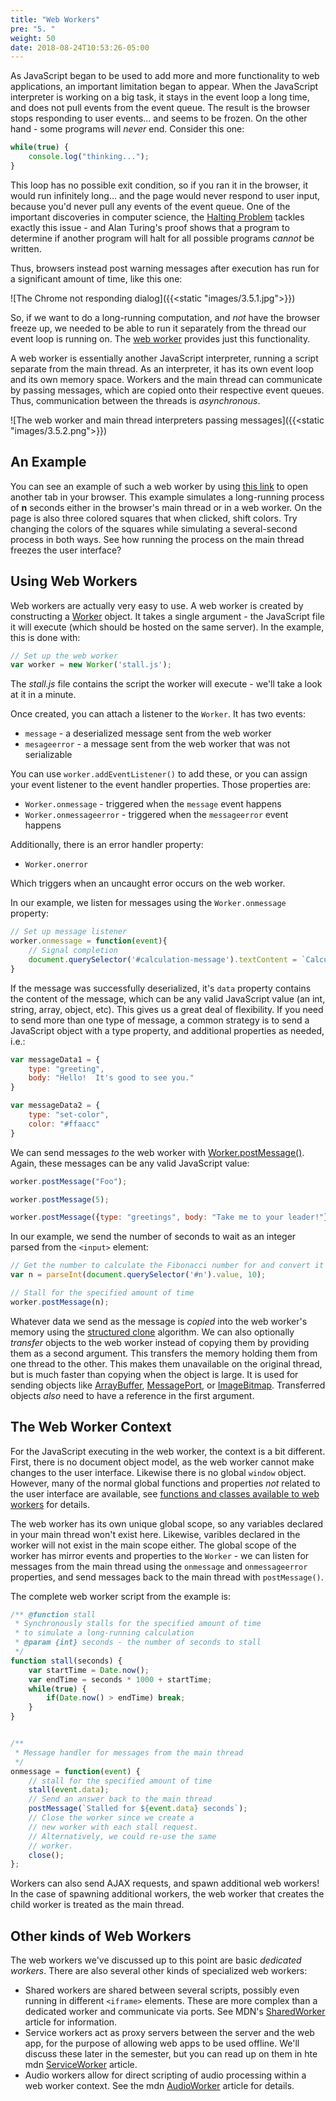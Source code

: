 ```yaml
---
title: "Web Workers"
pre: "5. "
weight: 50
date: 2018-08-24T10:53:26-05:00
---
```


As JavaScript began to be used to add more and more functionality to web applications, an important limitation began to appear.  When the JavaScript interpreter is working on a big task, it stays in the event loop a long time, and does not pull events from the event queue.  The result is the browser stops responding to user events... and seems to be frozen.  On the other hand - some programs will _never_ end.  Consider this one:

```js
while(true) {
    console.log("thinking...");
}
```

This loop has no possible exit condition, so if you ran it in the browser, it would run infinitely long... and the page would never respond to user input, because you'd never pull any events of the event queue.  One of the important discoveries in computer science, the [Halting Problem](https://en.wikipedia.org/wiki/Halting_problem) tackles exactly this issue - and Alan Turing's proof shows that a program to determine if another program will halt for all possible programs _cannot_ be written.  

Thus, browsers instead post warning messages after execution has run for a significant amount of time, like this one:

![The Chrome not responding dialog]({{<static "images/3.5.1.jpg">}})

So, if we want to do a long-running computation, and _not_ have the browser freeze up, we needed to be able to run it separately from the thread our event loop is running on.  The [web worker](https://developer.mozilla.org/en-US/docs/Web/API/Web_Workers_API/Using_web_workers) provides just this functionality.

A web worker is essentially another JavaScript interpreter, running a script separate from the main thread.  As an interpreter, it has its own event loop and its own memory space.  Workers and the main thread can communicate by passing messages, which are copied onto their respective event queues. Thus, communication between the threads is _asynchronous_.

![The web worker and main thread interpreters passing messages]({{<static "images/3.5.2.png">}})

## An Example
You can see an example of such a web worker by using <a href='{{<static "examples/3.5.1/index.html">}}' target='_blank'>this link</a> to open another tab in your browser.  This example simulates a long-running process of **n** seconds either in the browser's main thread or in a web worker.  On the page is also three colored squares that when clicked, shift colors.  Try changing the colors of the squares while simulating a several-second process in both ways.  See how running the process on the main thread freezes the user interface?

## Using Web Workers

Web workers are actually very easy to use.  A web worker is created by constructing a [Worker](https://developer.mozilla.org/en-US/docs/Web/API/Worker) object.  It takes a single argument - the JavaScript file it will execute (which should be hosted on the same server).  In the example, this is done with:

```js
// Set up the web worker
var worker = new Worker('stall.js');
```

The _stall.js_ file contains the script the worker will execute - we'll take a look at it in a minute.

Once created, you can attach a listener to the `Worker`.  It has two events:

* `message` - a deserialized message sent from the web worker 
* `mesageerror` - a message sent from the web worker that was not serializable

You can use `worker.addEventListener()` to add these, or you can assign your event listener to the event handler properties.  Those properties are:

* `Worker.onmessage` - triggered when the `message` event happens
* `Worker.onmessageerror` - triggered when the `messageerror` event happens

Additionally, there is an error handler property:

* `Worker.onerror`

Which triggers when an uncaught error occurs on the web worker.

In our example, we listen for messages using the `Worker.onmessage` property:

```js
// Set up message listener
worker.onmessage = function(event){
    // Signal completion
    document.querySelector('#calculation-message').textContent = `Calculation complete!`;
}
```

If the message was successfully deserialized, it's `data` property contains the content of the message, which can be any valid JavaScript value (an int, string, array, object, etc). This gives us a great deal of flexibility.  If you need to send more than one type of message, a common strategy is to send a JavaScript object with a type property, and additional properties as needed, i.e.:

```js
var messageData1 = {
    type: "greeting",
    body: "Hello!  It's good to see you."
}

var messageData2 = {
    type: "set-color",
    color: "#ffaacc"
}
```

We can send messages _to_ the web worker with [Worker.postMessage()](https://developer.mozilla.org/en-US/docs/Web/API/Worker/postMessage).  Again, these messages can be any valid JavaScript value:

```js
worker.postMessage("Foo");

worker.postMessage(5);

worker.postMessage({type: "greetings", body: "Take me to your leader!"});
```

In our example, we send the number of seconds to wait as an integer parsed from the `<input>` element:

```js
// Get the number to calculate the Fibonacci number for and convert it from a string to a base 10 integer
var n = parseInt(document.querySelector('#n').value, 10);

// Stall for the specified amount of time
worker.postMessage(n);
```

Whatever data we send as the message is _copied_ into the web worker's memory using the [structured clone](https://developer.mozilla.org/en-US/docs/Web/Guide/DOM/The_structured_clone_algorithm) algorithm.  We can also optionally _transfer_ objects to the web worker instead of copying them by providing them as a second argument. This transfers the memory holding them from one thread to the other. This makes them unavailable on the original thread, but is much faster than copying when the object is large.  It is used for sending objects like [ArrayBuffer](https://developer.mozilla.org/en-US/docs/Web/API/ArrayBuffer), [MessagePort](https://developer.mozilla.org/en-US/docs/Web/API/MessagePort), or [ImageBitmap](https://developer.mozilla.org/en-US/docs/Web/API/ImageBitmap).  Transferred objects _also_ need to have a reference in the first argument.

## The Web Worker Context

For the JavaScript executing in the web worker, the context is a bit different.  First, there is no document object model, as the web worker cannot make changes to the user interface.  Likewise there is no global `window` object.  However, many of the normal global functions and properties _not_ related to the user interface are available, see [functions and classes available to web workers](https://developer.mozilla.org/en-US/docs/Web/API/Worker/Functions_and_classes_available_to_workers) for details.  

The web worker has its own unique global scope, so any variables declared in your main thread won't exist here.  Likewise, varibles declared in the worker will not exist in the main scope either.  The global scope of the worker has mirror events and properties to the `Worker` - we can listen for messages from the main thread using the `onmessage` and `onmessageerror` properties, and send messages back to the main thread with `postMessage()`.  

The complete web worker script from the example is:

```js
/** @function stall 
 * Synchronously stalls for the specified amount of time 
 * to simulate a long-running calculation
 * @param {int} seconds - the number of seconds to stall
 */
function stall(seconds) {
    var startTime = Date.now();
    var endTime = seconds * 1000 + startTime;
    while(true) {
        if(Date.now() > endTime) break;
    }
}


/**
 * Message handler for messages from the main thread
 */
onmessage = function(event) {
    // stall for the specified amount of time 
    stall(event.data);
    // Send an answer back to the main thread
    postMessage(`Stalled for ${event.data} seconds`);
    // Close the worker since we create a
    // new worker with each stall request.
    // Alternatively, we could re-use the same
    // worker.
    close();
};
```

Workers can also send AJAX requests, and spawn additional web workers!  In the case of spawning additional workers, the web worker that creates the child worker is treated as the main thread.

## Other kinds of Web Workers

The web workers we've discussed up to this point are basic _dedicated workers_.  There are also several other kinds of specialized web workers:

* Shared workers are shared between several scripts, possibly even running in different `<iframe>` elements.  These are more complex than a dedicated worker and communicate via ports.  See MDN's [SharedWorker](https://developer.mozilla.org/en-US/docs/Web/API/SharedWorker) article for information.
* Service workers act as proxy servers between the server and the web app, for the purpose of allowing web apps to be used offline.  We'll discuss these later in the semester, but you can read up on them in hte mdn [ServiceWorker](https://developer.mozilla.org/en-US/docs/Web/API/ServiceWorker_API) article.
* Audio workers allow for direct scripting of audio processing within a web worker context.  See the mdn [AudioWorker](https://developer.mozilla.org/en-US/docs/Web/API/Web_Audio_API#Audio_Workers) article for details.